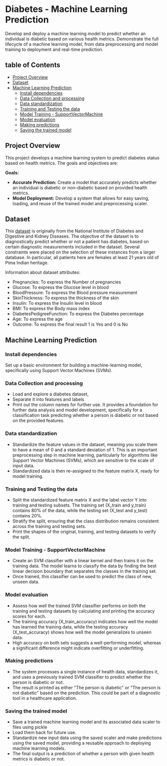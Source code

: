 # Diabetes - Machine Learning Prediction
Develop and deploy a machine learning model to predict whether an individual is diabetic based on various health metrics. Demonstrate the full lifecycle of a machine learning model, from data preprocessing and model training to deployment and real-time prediction.

## table of Contents
- [Project Overview](#project-overview)
- [Dataset](#dataset)
- [Machine Learning Prediction](#machine-learning-prediction)
  - [Install dependencies](#install-dependencies)
  - [Data Collection and processing](#data-collection-and-processing)
  - [Data standardization](#data-standardization)
  - [Training and Testing the data](#training-and-testing-the-data)
  - [Model Training - SupportVectorMachine](#model-training---supportvectormachine)
  - [Model evaluation](#model-evaluation)
  - [Making predictions](#making-predictions)
  - [Saving the trained model](#saving-the-trained-model)

## Project Overview
This project develops a machine learning system to predict diabetes status based on health metrics. The goals and objectives are:

**Goals:**
- **Accurate Prediction:** Create a model that accurately predicts whether an individual is diabetic or non-diabetic based on provided health metrics.
- **Model Deployment:** Develop a system that allows for easy saving, loading, and reuse of the trained model and preprocessing scaler.


## Dataset
This [dataset](https://www.kaggle.com/datasets/akshaydattatraykhare/diabetes-dataset) is originally from the National Institute of Diabetes and Digestive and Kidney Diseases. The objective of the dataset is to diagnostically predict whether or not a patient has diabetes, based on certain diagnostic measurements included in the dataset. Several constraints were placed on the selection of these instances from a larger database. In particular, all patients here are females at least 21 years old of Pima Indian heritage.

Information about dataset attributes:
- Pregnancies: To express the Number of pregnancies
- Glucose: To express the Glucose level in blood
- BloodPressure: To express the Blood pressure measurement
- SkinThickness: To express the thickness of the skin
- Insulin: To express the Insulin level in blood
- BMI: To express the Body mass index
- DiabetesPedigreeFunction: To express the Diabetes percentage
- Age: To express the age
- Outcome: To express the final result 1 is Yes and 0 is No

## Machine Learning Prediction
### Install dependencies
Set up a basic environment for building a machine-learning model, specifically using Support Vector Machines (SVMs).

### Data Collection and processing
- Load and explore a diabetes dataset,
- Separate it into features and labels
- Print out the column names for further use.
It provides a foundation for further data analysis and model development, specifically for a classification task predicting whether a person is diabetic or not based on the provided features.

### Data standardization
- Standardize the feature values in the dataset, meaning you scale them to have a mean of 0 and a standard deviation of 1. This is an important preprocessing step in machine learning, particularly for algorithms like Support Vector Machines (SVMs), which are sensitive to the scale of input data.
- Standardized data is then re-assigned to the feature matrix X, ready for model training.

### Training and Testing the data
- Split the standardized feature matrix X and the label vector Y into training and testing subsets. The training set (X_train and y_train) contains 80% of the data, while the testing set (X_test and y_test) contains 20%.
- Stratify the split, ensuring that the class distribution remains consistent across the training and testing sets.
- Print the shapes of the original, training, and testing datasets to verify the split.

### Model Training - SupportVectorMachine
- Create an SVM classifier with a linear kernel and then trains it on the training data. The model learns to classify the data by finding the best linear decision boundary that separates the classes in the training set.
- Once trained, this classifier can be used to predict the class of new, unseen data.

### Model evaluation
- Assess how well the trained SVM classifier performs on both the training and testing datasets by calculating and printing the accuracy scores for each.
- The training accuracy (X_train_accuracy) indicates how well the model has learned the training data, while the testing accuracy (X_test_accuracy) shows how well the model generalizes to unseen data.
- High accuracy on both sets suggests a well-performing model, whereas a significant difference might indicate overfitting or underfitting.

### Making predictions
- The system processes a single instance of health data, standardizes it, and uses a previously trained SVM classifier to predict whether the person is diabetic or not.
- The result is printed as either "The person is diabetic" or "The person is not diabetic" based on the prediction.
This could be part of a diagnostic tool in a healthcare application.

### Saving the trained model
- Save a trained machine learning model and its associated data scaler to files using pickle
- Load them back for future use.
- Standardize new input data using the saved scaler and make predictions using the saved model, providing a reusable approach to deploying machine learning models.
- The final output is a prediction of whether a person with given health metrics is diabetic or not.
